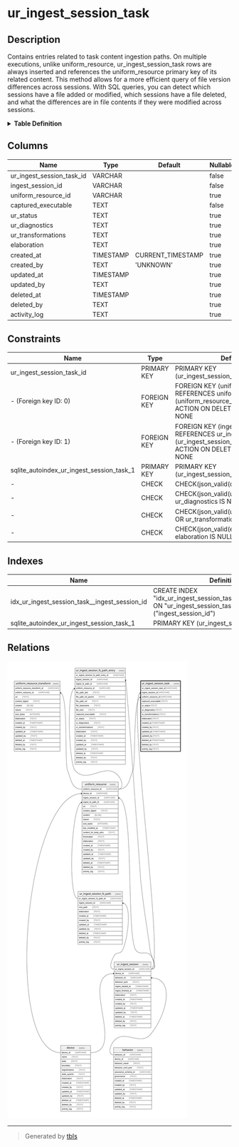 # ur_ingest_session_task

## Description

Contains entries related to task content ingestion paths. On multiple executions,  unlike uniform_resource, ur_ingest_session_task rows are always inserted and  references the uniform_resource primary key of its related content.  This method allows for a more efficient query of file version differences across  sessions. With SQL queries, you can detect which sessions have a file added or modified,  which sessions have a file deleted, and what the differences are in file contents  if they were modified across sessions.

<details>
<summary><strong>Table Definition</strong></summary>

```sql
CREATE TABLE "ur_ingest_session_task" (
    "ur_ingest_session_task_id" VARCHAR PRIMARY KEY NOT NULL,
    "ingest_session_id" VARCHAR NOT NULL,
    "uniform_resource_id" VARCHAR,
    "captured_executable" TEXT CHECK(json_valid(captured_executable)) NOT NULL,
    "ur_status" TEXT,
    "ur_diagnostics" TEXT CHECK(json_valid(ur_diagnostics) OR ur_diagnostics IS NULL),
    "ur_transformations" TEXT CHECK(json_valid(ur_transformations) OR ur_transformations IS NULL),
    "elaboration" TEXT CHECK(json_valid(elaboration) OR elaboration IS NULL),
    "created_at" TIMESTAMP DEFAULT CURRENT_TIMESTAMP,
    "created_by" TEXT DEFAULT 'UNKNOWN',
    "updated_at" TIMESTAMP,
    "updated_by" TEXT,
    "deleted_at" TIMESTAMP,
    "deleted_by" TEXT,
    "activity_log" TEXT,
    FOREIGN KEY("ingest_session_id") REFERENCES "ur_ingest_session"("ur_ingest_session_id"),
    FOREIGN KEY("uniform_resource_id") REFERENCES "uniform_resource"("uniform_resource_id")
)
```

</details>

## Columns

| Name                      | Type      | Default           | Nullable | Parents                                   | Comment                                                 |
| ------------------------- | --------- | ----------------- | -------- | ----------------------------------------- | ------------------------------------------------------- |
| ur_ingest_session_task_id | VARCHAR   |                   | false    |                                           | {"isSqlDomainZodDescrMeta":true,"isVarChar":true}       |
| ingest_session_id         | VARCHAR   |                   | false    | [ur_ingest_session](ur_ingest_session.md) | {"isSqlDomainZodDescrMeta":true,"isVarChar":true}       |
| uniform_resource_id       | VARCHAR   |                   | true     | [uniform_resource](uniform_resource.md)   | {"isSqlDomainZodDescrMeta":true,"isVarChar":true}       |
| captured_executable       | TEXT      |                   | false    |                                           | {"isSqlDomainZodDescrMeta":true,"isJsonText":true}      |
| ur_status                 | TEXT      |                   | true     |                                           |                                                         |
| ur_diagnostics            | TEXT      |                   | true     |                                           | {"isSqlDomainZodDescrMeta":true,"isJsonText":true}      |
| ur_transformations        | TEXT      |                   | true     |                                           | {"isSqlDomainZodDescrMeta":true,"isJsonText":true}      |
| elaboration               | TEXT      |                   | true     |                                           | {"isSqlDomainZodDescrMeta":true,"isJsonText":true}      |
| created_at                | TIMESTAMP | CURRENT_TIMESTAMP | true     |                                           |                                                         |
| created_by                | TEXT      | 'UNKNOWN'         | true     |                                           |                                                         |
| updated_at                | TIMESTAMP |                   | true     |                                           |                                                         |
| updated_by                | TEXT      |                   | true     |                                           |                                                         |
| deleted_at                | TIMESTAMP |                   | true     |                                           |                                                         |
| deleted_by                | TEXT      |                   | true     |                                           |                                                         |
| activity_log              | TEXT      |                   | true     |                                           | {"isSqlDomainZodDescrMeta":true,"isJsonSqlDomain":true} |

## Constraints

| Name                                      | Type        | Definition                                                                                                                             |
| ----------------------------------------- | ----------- | -------------------------------------------------------------------------------------------------------------------------------------- |
| ur_ingest_session_task_id                 | PRIMARY KEY | PRIMARY KEY (ur_ingest_session_task_id)                                                                                                |
| - (Foreign key ID: 0)                     | FOREIGN KEY | FOREIGN KEY (uniform_resource_id) REFERENCES uniform_resource (uniform_resource_id) ON UPDATE NO ACTION ON DELETE NO ACTION MATCH NONE |
| - (Foreign key ID: 1)                     | FOREIGN KEY | FOREIGN KEY (ingest_session_id) REFERENCES ur_ingest_session (ur_ingest_session_id) ON UPDATE NO ACTION ON DELETE NO ACTION MATCH NONE |
| sqlite_autoindex_ur_ingest_session_task_1 | PRIMARY KEY | PRIMARY KEY (ur_ingest_session_task_id)                                                                                                |
| -                                         | CHECK       | CHECK(json_valid(captured_executable))                                                                                                 |
| -                                         | CHECK       | CHECK(json_valid(ur_diagnostics) OR ur_diagnostics IS NULL)                                                                            |
| -                                         | CHECK       | CHECK(json_valid(ur_transformations) OR ur_transformations IS NULL)                                                                    |
| -                                         | CHECK       | CHECK(json_valid(elaboration) OR elaboration IS NULL)                                                                                  |

## Indexes

| Name                                          | Definition                                                                                                    |
| --------------------------------------------- | ------------------------------------------------------------------------------------------------------------- |
| idx_ur_ingest_session_task__ingest_session_id | CREATE INDEX "idx_ur_ingest_session_task__ingest_session_id" ON "ur_ingest_session_task"("ingest_session_id") |
| sqlite_autoindex_ur_ingest_session_task_1     | PRIMARY KEY (ur_ingest_session_task_id)                                                                       |

## Relations

![er](ur_ingest_session_task.svg)

---

> Generated by [tbls](https://github.com/k1LoW/tbls)
